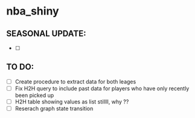 # nba_shiny

## SEASONAL UPDATE:
- [ ] 

## TO DO:
- [ ] Create procedure to extract data for both leages
- [ ] Fix H2H query to include past data for players who have only recently been picked up
- [ ] H2H table showing values as list stillll, why ??
- [ ] Reserach graph state transition